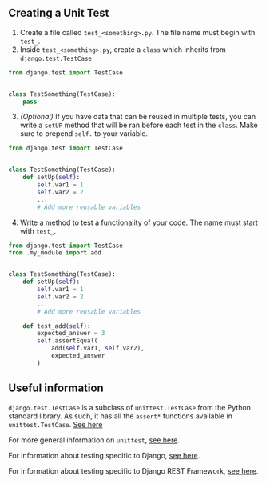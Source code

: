 ## Creating a Unit Test

1. Create a file called `test_<something>.py`. The file name must begin with `test_`.
2. Inside `test_<something>.py`, create a `class` which inherits from `django.test.TestCase`
```Python
from django.test import TestCase


class TestSomething(TestCase):
    pass
```
3. *(Optional)* If you have data that can be reused in multiple tests, you can write a `setUP` method that will be ran before each test in the `class`. Make sure to prepend `self.` to your variable.
```Python
from django.test import TestCase


class TestSomething(TestCase):
    def setUp(self):
        self.var1 = 1
        self.var2 = 2
        ...
        # Add more reusable variables
```
4. Write a method to test a functionality of your code. The name must start with `test_`.
```Python
from django.test import TestCase
from .my_module import add


class TestSomething(TestCase):
    def setUp(self):
        self.var1 = 1
        self.var2 = 2
        ...
        # Add more reusable variables

    def test_add(self):
        expected_answer = 3
        self.assertEqual(
            add(self.var1, self.var2),
            expected_answer
        )
```
## Useful information
`django.test.TestCase` is a subclass of `unittest.TestCase` from the Python standard library. As such, it has all the `assert*` functions available in `unittest.TestCase`. [See here](https://docs.python.org/3/library/unittest.html#unittest.TestCase)

For more general information on `unittest`, [see here](https://docs.python.org/3/library/unittest.html).

For information about testing specific to Django, [see here](https://docs.djangoproject.com/en/4.0/topics/testing/).

For information about testing specific to Django REST Framework, [see here](https://www.django-rest-framework.org/api-guide/testing/).